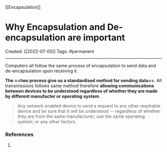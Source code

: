 [[Encapsulation]]

# Why Encapsulation and De-encapsulation are important
Created:  [[2022-07-05]]
Tags: #permanent  

---
Computers all follow the same process of encapsulation to send data and de-encapsulation upon receiving it. 


**The ==two process give us a standardised method for sending data==**. 
All transmissions follows same method therefore **allowing communications between devices to be understood regardless of whether they are made by different manufacter or operating system**.







> Any network enabled device to send a request to any other reachable device and be sure that it will be understood -- regardless of whether they are from the same manufacturer; use the same operating system; or any other factors.














### References
1. 